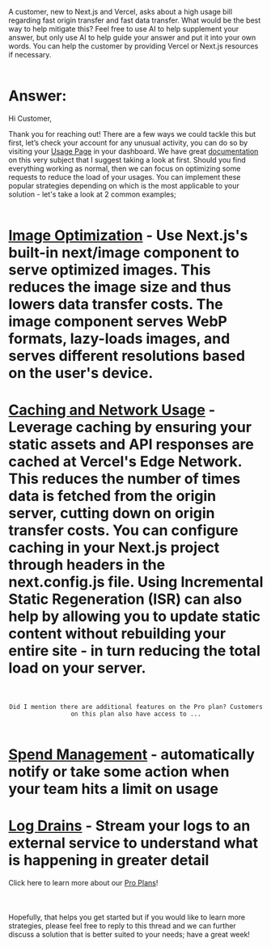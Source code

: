 A customer, new to Next.js and Vercel, asks about a high usage bill regarding fast origin transfer and fast data transfer. What would be the best way to help mitigate this? Feel free to use AI to help supplement your answer, but only use AI to help guide your answer and put it into your own words. You can help the customer by providing Vercel or Next.js resources if necessary.
<br/><br/>
# **Answer:**

Hi Customer,

Thank you for reaching out! There are a few ways we could tackle this but first, let’s check your account for any unusual activity, you can do so by visiting your <span style="color: deepskyblue;">[Usage Page](https://vercel.com/mujins-projects/~/usage) </span> in your dashboard. We have great <span style="color: deepskyblue;">[documentation](https://vercel.com/docs/pricing/networking) </span>  on this very subject that I suggest taking a look at first. Should you find everything working as normal, then we can focus on optimizing some requests to reduce the load of your usages. You can implement these popular strategies depending on which is the most applicable to your solution - let's take a look at 2 common examples;<br/><br/>
# <span style="color: deepskyblue;">[Image Optimization](https://vercel.com/docs/image-optimization#image-optimization-with-vercel) </span> - Use Next.js's built-in next/image component to serve optimized images. This reduces the image size and thus lowers data transfer costs. The image component serves WebP formats, lazy-loads images, and serves different resolutions based on the user's device.
# <span style="color: deepskyblue;">[Caching and Network Usage](https://vercel.com/docs/edge-network/caching#caching-on-vercel's-edge-network) </span> - Leverage caching by ensuring your static assets and API responses are cached at Vercel's Edge Network. This reduces the number of times data is fetched from the origin server, cutting down on origin transfer costs. You can configure caching in your Next.js project through headers in the next.config.js file. Using Incremental Static Regeneration (ISR) can also help by allowing you to update static content without rebuilding your entire site - in turn reducing the total load on your server. <br/><br/>
<center>
<code>Did I mention there are additional features on the Pro plan? Customers on this plan also have access to ...</code>
</center><br/> 

# <span style="color: deepskyblue;">[Spend Management](https://vercel.com/docs/pricing/spend-management) </span> - automatically notify or take some action when your team hits a limit on usage
# <span style="color: deepskyblue;">[Log Drains](https://vercel.com/docs/observability/log-drains#working-with-log-drains) </span> - Stream your logs to an external service to understand what is happening in greater detail
Click here to learn more about our <span style="color: deepskyblue;">[Pro Plans](https://vercel.com/docs/accounts/plans/pro#vercel-pro-plan)</span>!<br/><br/><br/><br/>
Hopefully, that helps you get started but if you would like to learn more strategies, please feel free to reply to this thread and we can further discuss a solution that is better suited to your needs; have a great week!



